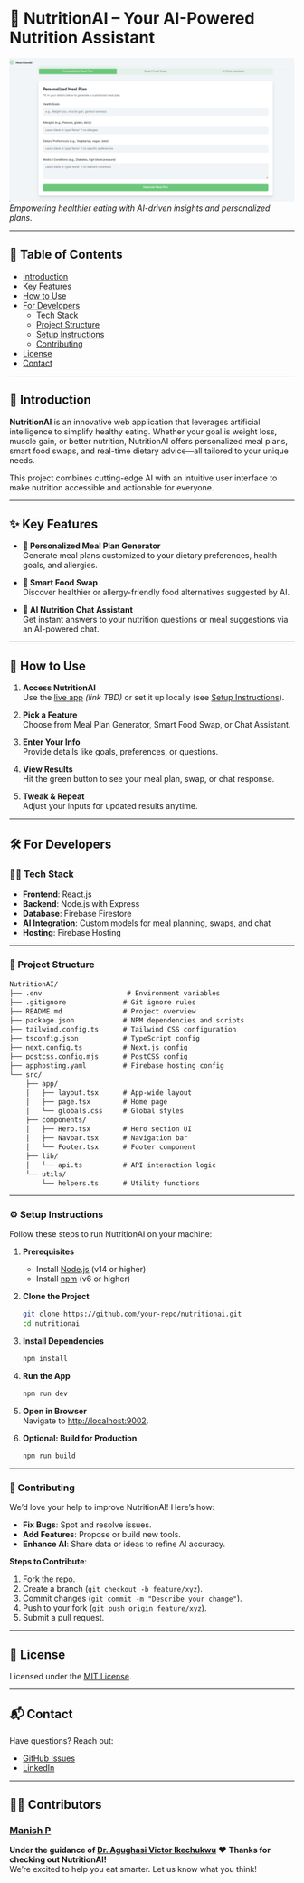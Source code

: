 # 🧠 NutritionAI – Your AI-Powered Nutrition Assistant

![NutritionAI Banner](Images/Screenshot_NutritionAI.png)  
*Empowering healthier eating with AI-driven insights and personalized plans.*

---

## 📖 Table of Contents
- [Introduction](#-introduction)
- [Key Features](#-key-features)
- [How to Use](#-how-to-use)
- [For Developers](#-for-developers)
  - [Tech Stack](#-tech-stack)
  - [Project Structure](#-project-structure)
  - [Setup Instructions](#-setup-instructions)
  - [Contributing](#-contributing)
- [License](#-license)
- [Contact](#-contact)

---

## 🌟 Introduction
**NutritionAI** is an innovative web application that leverages artificial intelligence to simplify healthy eating. Whether your goal is weight loss, muscle gain, or better nutrition, NutritionAI offers personalized meal plans, smart food swaps, and real-time dietary advice—all tailored to your unique needs.

This project combines cutting-edge AI with an intuitive user interface to make nutrition accessible and actionable for everyone.

---

## ✨ Key Features
- **🥗 Personalized Meal Plan Generator**  
  Generate meal plans customized to your dietary preferences, health goals, and allergies.

- **🔁 Smart Food Swap**  
  Discover healthier or allergy-friendly food alternatives suggested by AI.

- **💬 AI Nutrition Chat Assistant**  
  Get instant answers to your nutrition questions or meal suggestions via an AI-powered chat.

---

## 🚀 How to Use
1. **Access NutritionAI**  
   Use the [live app](#) *(link TBD)* or set it up locally (see [Setup Instructions](#-setup-instructions)).

2. **Pick a Feature**  
   Choose from Meal Plan Generator, Smart Food Swap, or Chat Assistant.

3. **Enter Your Info**  
   Provide details like goals, preferences, or questions.

4. **View Results**  
   Hit the green button to see your meal plan, swap, or chat response.

5. **Tweak & Repeat**  
   Adjust your inputs for updated results anytime.

---

## 🛠️ For Developers

### 🧑‍💻 Tech Stack
- **Frontend**: React.js  
- **Backend**: Node.js with Express  
- **Database**: Firebase Firestore  
- **AI Integration**: Custom models for meal planning, swaps, and chat  
- **Hosting**: Firebase Hosting

---

### 📂 Project Structure
```plaintext
NutritionAI/
├── .env                     # Environment variables
├── .gitignore              # Git ignore rules
├── README.md               # Project overview
├── package.json            # NPM dependencies and scripts
├── tailwind.config.ts      # Tailwind CSS configuration
├── tsconfig.json           # TypeScript config
├── next.config.ts          # Next.js config
├── postcss.config.mjs      # PostCSS config
├── apphosting.yaml         # Firebase hosting config
└── src/
    ├── app/
    │   ├── layout.tsx      # App-wide layout
    │   ├── page.tsx        # Home page
    │   └── globals.css     # Global styles
    ├── components/
    │   ├── Hero.tsx        # Hero section UI
    │   ├── Navbar.tsx      # Navigation bar
    │   └── Footer.tsx      # Footer component
    ├── lib/
    │   └── api.ts          # API interaction logic
    └── utils/
        └── helpers.ts      # Utility functions
```
---

### ⚙️ Setup Instructions
Follow these steps to run NutritionAI on your machine:  
1. **Prerequisites**  
   - Install [Node.js](https://nodejs.org/) (v14 or higher)  
   - Install [npm](https://www.npmjs.com/) (v6 or higher)  

2. **Clone the Project**  
   ```bash
   git clone https://github.com/your-repo/nutritionai.git
   cd nutritionai
   ```

3. **Install Dependencies**  
   ```bash
   npm install
   ```

4. **Run the App**  
   ```bash
   npm run dev
   ```

5. **Open in Browser**  
   Navigate to [http://localhost:9002](http://localhost:9002).

6. **Optional: Build for Production**  
   ```bash
   npm run build
   ```
---

### 🤝 Contributing
We’d love your help to improve NutritionAI! Here’s how:  
- **Fix Bugs**: Spot and resolve issues.  
- **Add Features**: Propose or build new tools.  
- **Enhance AI**: Share data or ideas to refine AI accuracy.  

**Steps to Contribute**:  
1. Fork the repo.  
2. Create a branch (`git checkout -b feature/xyz`).  
3. Commit changes (`git commit -m "Describe your change"`).  
4. Push to your fork (`git push origin feature/xyz`).  
5. Submit a pull request.

---

## 📜 License
Licensed under the [MIT License](LICENSE).

---

## 📬 Contact
Have questions? Reach out:  
- [GitHub Issues](https://github.com/rixscx/The-Smartest-AI-Nutrition-Assistant-/issues/1)  
- [LinkedIn](https://www.linkedin.com/in/rixscx)  

---

## 🙋‍♀️ Contributors

### [Manish P](https://github.com/rixscx)  
**Under the guidance of [Dr. Agughasi Victor Ikechukwu](https://github.com/Victor-Ikechukwu)**
❤️ **Thanks for checking out NutritionAI!**  
We’re excited to help you eat smarter. Let us know what you think!
